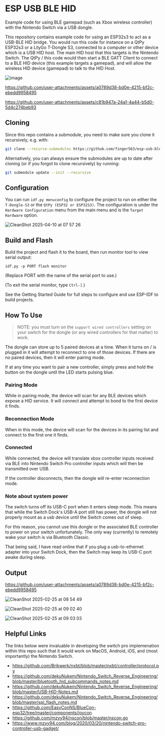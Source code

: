 # ESP USB BLE HID

Example code for using BLE gamepad (such as Xbox wireless controller) with the
Nintendo Switch via a USB dongle.

This repository contains example code for using an ESP32s3 to act as a USB-BLE
HID bridge. You would run this code for instance on a QtPy ESP32s3 or a LilyGo
T-Dongle S3, connected to a computer or other device which is a USB HID host.
The main HID host that this targets is the Nintendo Switch. The QtPy / this code
would then start a BLE GATT Client to connect to a BLE HID device (this example
targets a gamepad), and will allow the wireless HID device (gamepad) to talk to
the HID Host.

![image](https://github.com/user-attachments/assets/d76558db-c34e-48d4-9771-06fa4ebdb05a)

https://github.com/user-attachments/assets/a0789d38-bd0e-4215-bf2c-ebedd9958495

https://github.com/user-attachments/assets/c81b947a-24a1-4a44-b5d0-5d4c274beb93

## Cloning

Since this repo contains a submodule, you need to make sure you clone it
recursively, e.g. with:

``` sh
git clone --recurse-submodules https://github.com/finger563/esp-usb-ble-hid
```

Alternatively, you can always ensure the submodules are up to date after cloning
(or if you forgot to clone recursively) by running:

``` sh
git submodule update --init --recursive
```

## Configuration

You can run `idf.py menuconfig` to configure the project to run on either the
`T-Dongle-S3` or the `QtPy (ESP32 or ESP32S3)`. The configuration is under the
`Hardware Configuration` menu from the main menu and is the `Target Hardware`
option.

![CleanShot 2025-04-10 at 07 57 26](https://github.com/user-attachments/assets/be355584-251d-4c2c-81ed-15089b45f4e1)

## Build and Flash

Build the project and flash it to the board, then run monitor tool to view serial output:

```
idf.py -p PORT flash monitor
```

(Replace PORT with the name of the serial port to use.)

(To exit the serial monitor, type ``Ctrl-]``.)

See the Getting Started Guide for full steps to configure and use ESP-IDF to build projects.

## How To Use

> NOTE: you must turn on the `support wired controllers` setting on your switch
> for the dongle (or any wired controllers for that matter) to work.

The dongle can store up to 5 paired devices at a time. When it turns on / is
plugged in it will attempt to reconnect to one of those devices. If there are no
paired devices, then it will enter pairing mode.

If at any time you want to pair a new controller, simply press and hold the
button on the dongle until the LED starts pulsing blue.

### Pairing Mode

While in pairing mode, the device will scan for any BLE devices which expose a
HID service. It will connect and attempt to bond to the first device it finds.

### Reconnection Mode

When in this mode, the device will scan for the devices in its pairing list and
connect to the first one it finds.

### Connected

While connected, the device will translate xbox controller inputs received via
BLE into Nintendo Switch Pro controller inputs which will then be transmitted
over USB.

If the controller disconnects, then the dongle will re-enter reconnection mode.

### Note about system power

The switch turns off its USB-C port when it enters sleep mode. This means that
while the Switch Dock's USB-A port still has power, the dongle will not properly
mount as a usb device until the Switch comes out of sleep. 

For this reason, you cannot use this dongle or the associated BLE controller to
power on your switch unfortunately. The only way (currently) to remotely wake
your switch is via Bluetooth Classic.

That being said, I have read online that if you plug a usb-to-ethernet adapter
into your Switch Dock, then the Switch may keep its USB-C port awake during
sleep.

## Output

https://github.com/user-attachments/assets/a0789d38-bd0e-4215-bf2c-ebedd9958495

![CleanShot 2025-02-25 at 08 54 49](https://github.com/user-attachments/assets/d06a53cb-c20c-4de8-9987-38a7bc05b60a)

![CleanShot 2025-02-25 at 09 02 40](https://github.com/user-attachments/assets/6c3820d1-b9f0-4188-96a6-0d1d8b44e1fb)

![CleanShot 2025-02-25 at 09 03 03](https://github.com/user-attachments/assets/89f524e4-1737-4aec-92ac-e3a64f69c6fe)

## Helpful Links

The links below were invaluable in developing the switch pro implemenation
within this repo such that it would work on MacOS, Android, iOS, and (most
importantly) the Nintendo Switch.

* https://github.com/Brikwerk/nxbt/blob/master/nxbt/controller/protocol.py
* https://github.com/dekuNukem/Nintendo_Switch_Reverse_Engineering/blob/master/bluetooth_hid_subcommands_notes.md
* https://github.com/dekuNukem/Nintendo_Switch_Reverse_Engineering/blob/master/USB-HID-Notes.md
* https://github.com/dekuNukem/Nintendo_Switch_Reverse_Engineering/blob/master/spi_flash_notes.md
* https://github.com/EasyConNS/BlueCon-esp32/tree/master/components/joycon
* https://github.com/mzyy94/nscon/blob/master/nscon.go
* https://www.mzyy94.com/blog/2020/03/20/nintendo-switch-pro-controller-usb-gadget/

